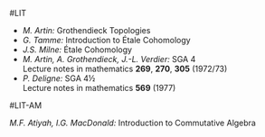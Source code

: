 #LIT

- *M. Artin:* Grothendieck Topologies
- *G. Tamme:* Introduction to Étale Cohomology
- *J.S. Milne:* Étale Cohomology
- *M. Artin, A. Grothendieck, J.-L. Verdier:* SGA 4  
  Lecture notes in mathematics **269**, **270**, **305** (1972/73)
- *P. Deligne:* SGA 4½  
  Lecture notes in mathematics **569** (1977)

#LIT-AM

*M.F. Atiyah, I.G. MacDonald:* Introduction to Commutative Algebra
